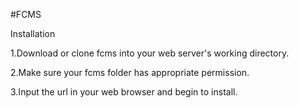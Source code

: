 #FCMS

Installation

1.Download or clone fcms into your web server's working directory.

2.Make sure your fcms folder has appropriate permission. 

3.Input the url in your web browser and begin to install.
